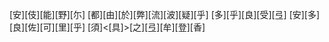 [安][伎][能][野][尓] [都][由][於][弊][流][波][疑][乎] [多][乎][良][受][弖] [安][多][良][佐][可][里][乎] [須]<[具]>[之][弖][牟][登][香]
